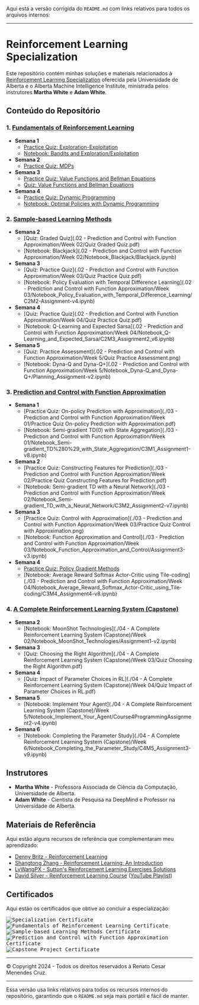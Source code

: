 Aqui está a versão corrigida do `README.md` com links relativos para todos os arquivos internos:

---

# Reinforcement Learning Specialization

Este repositório contém minhas soluções e materiais relacionados à [Reinforcement Learning Specialization](https://www.coursera.org/specializations/reinforcement-learning) oferecida pela Universidade de Alberta e o Alberta Machine Intelligence Institute, ministrada pelos instrutores **Martha White** e **Adam White**.

## Conteúdo do Repositório

### 1. [Fundamentals of Reinforcement Learning](https://www.coursera.org/learn/fundamentals-of-reinforcement-learning)
- **Semana 1**
  - [Practice Quiz: Exploration-Exploitation](https://github.com/renatomenendes/Reinforcement-Learning-Specialization/blob/main/01%20-%20Fundamentals%20of%20Reinforcement%20Learning/Week%201/Practice%20Quiz%20Exploration-Exploitation.png)
  - [Notebook: Bandits and Exploration/Exploitation](https://github.com/renatomenendes/Reinforcement-Learning-Specialization/blob/main/01%20-%20Fundamentals%20of%20Reinforcement%20Learning/Week%201/Notebook_Bandits_and_Exploration_Exploitation/C1M1-Assignment1-v8.ipynb)
- **Semana 2**
  - [Practice Quiz: MDPs](https://github.com/renatomenendes/Reinforcement-Learning-Specialization/blob/main/01%20-%20Fundamentals%20of%20Reinforcement%20Learning/Week%202/Practice%20Quiz%20MDPs.png)
- **Semana 3**
  - [Practice Quiz: Value Functions and Bellman Equations](https://github.com/renatomenendes/Reinforcement-Learning-Specialization/blob/main/01%20-%20Fundamentals%20of%20Reinforcement%20Learning/Week%203/Practice%20Quiz%20Value%20Functions%20and%20Bellman%20Equations.png)
  - [Quiz: Value Functions and Bellman Equations](https://github.com/renatomenendes/Reinforcement-Learning-Specialization/blob/main/01%20-%20Fundamentals%20of%20Reinforcement%20Learning/Week%203/Quiz%20Value%20Functions%20and%20Bellman%20Equations.png)
- **Semana 4**
  - [Practice Quiz: Dynamic Programming](https://github.com/renatomenendes/Reinforcement-Learning-Specialization/blob/main/01%20-%20Fundamentals%20of%20Reinforcement%20Learning/Week%204/Practice%20Quiz%EF%80%A2%20Dynamic%20Programming.png)
  - [Notebook: Optimal Policies with Dynamic Programming](https://github.com/renatomenendes/Reinforcement-Learning-Specialization/blob/main/01%20-%20Fundamentals%20of%20Reinforcement%20Learning/Week%204/Notebook_Optimal_Policies_with_Dynamic_Programming/C1M4_Assignment2-v2.ipynb)

### 2. [Sample-based Learning Methods](https://www.coursera.org/learn/sample-based-learning-methods)
- **Semana 2**
  - [Quiz: Graded Quiz](.02 - Prediction and Control with Function Approximation/Week 02/Quiz Graded Quiz.pdf)
  - [Notebook: Blackjack](.02 - Prediction and Control with Function Approximation/Week 02/Notebook_Blackjack/Blackjack.ipynb)
- **Semana 3**
  - [Quiz: Practice Quiz](.02 - Prediction and Control with Function Approximation/Week 03/Quiz Practice Quiz.pdf)
  - [Notebook: Policy Evaluation with Temporal Difference Learning](.02 - Prediction and Control with Function Approximation/Week 03/Notebook_Policy_Evaluation_with_Temporal_Difference_Learning/C2M2-Assignment-v4.ipynb)
- **Semana 4**
  - [Quiz: Practice Quiz](.02 - Prediction and Control with Function Approximation/Week 04/Quiz Practice Quiz.pdf)
  - [Notebook: Q-Learning and Expected Sarsa](.02 - Prediction and Control with Function Approximation/Week 04/Notebook_Q-Learning_and_Expected_Sarsa/C2M3_Assignment2_v6.ipynb)
- **Semana 5**
  - [Quiz: Practice Assessment](.02 - Prediction and Control with Function Approximation/Week 5/Quiz Practice Assessment.png)
  - [Notebook: Dyna-Q and Dyna-Q+](.02 - Prediction and Control with Function Approximation/Week 5/Notebook_Dyna-Q_and_Dyna-Q+/Planning_Assignment-v2.ipynb)

### 3. [Prediction and Control with Function Approximation](https://www.coursera.org/learn/prediction-control-function-approximation)
- **Semana 1**
  - [Practice Quiz: On-policy Prediction with Approximation](./03 - Prediction and Control with Function Approximation/Week 01/Practice Quiz On-policy Prediction with Approximation.pdf)
  - [Notebook: Semi-gradient TD(0) with State Aggregation](./03 - Prediction and Control with Function Approximation/Week 01/Notebook_Semi-gradient_TD%280%29_with_State_Aggregation/C3M1_Assignment1-v8.ipynb)
- **Semana 2**
  - [Practice Quiz: Constructing Features for Prediction](./03 - Prediction and Control with Function Approximation/Week 02/Practice Quiz Constructing Features for Prediction.pdf)
  - [Notebook: Semi-gradient TD with a Neural Network](./03 - Prediction and Control with Function Approximation/Week 02/Notebook_Semi-gradient_TD_with_a_Neural_Network/C3M2_Assignment2-v7.ipynb)
- **Semana 3**
  - [Practice Quiz: Control with Approximation](./03 - Prediction and Control with Function Approximation/Week 03/Practice Quiz Control with Approximation.png)
  - [Notebook: Function Approximation and Control](./03 - Prediction and Control with Function Approximation/Week 03/Notebook_Function_Approximation_and_Control/Assignment3-v3.ipynb)
- **Semana 4**
  - [Practice Quiz: Policy Gradient Methods](#)
  - [Notebook: Average Reward Softmax Actor-Critic using Tile-coding](./03 - Prediction and Control with Function Approximation/Week 04/Notebook_Average_Reward_Softmax_Actor-Critic_using_Tile-coding/C3M4_Assignment4-v8.ipynb)

### 4. [A Complete Reinforcement Learning System (Capstone)](https://www.coursera.org/learn/complete-reinforcement-learning-system)
- **Semana 2**
  - [Notebook: MoonShot Technologies](./04 - A Complete Reinforcement Learning System (Capstone)/Week 02/Notebook_MoonShot_Technologies/Assignment1-v2.ipynb)
- **Semana 3**
  - [Quiz: Choosing the Right Algorithm](./04 - A Complete Reinforcement Learning System (Capstone)/Week 03/Quiz Choosing the Right Algorithm.pdf)
- **Semana 4**
  - [Quiz: Impact of Parameter Choices in RL](./04 - A Complete Reinforcement Learning System (Capstone)/Week 04/Quiz Impact of Parameter Choices in RL.pdf)
- **Semana 5**
  - [Notebook: Implement Your Agent](./04 - A Complete Reinforcement Learning System (Capstone)/Week 5/Notebook_Implement_Your_Agent/Course4ProgrammingAssignment2-v4.ipynb)
- **Semana 6**
  - [Notebook: Completing the Parameter Study](./04 - A Complete Reinforcement Learning System (Capstone)/Week 6/Notebook_Completing_the_Parameter_Study/C4M5_Assignment3-v9.ipynb)

## Instrutores
- **Martha White** - Professora Associada de Ciência da Computação, Universidade de Alberta.
- **Adam White** - Cientista de Pesquisa na DeepMind e Professor na Universidade de Alberta.

## Materiais de Referência
Aqui estão alguns recursos de referência que complementaram meu aprendizado:
- [Denny Britz - Reinforcement Learning](https://github.com/dennybritz/reinforcement-learning)
- [Shangtong Zhang - Reinforcement Learning: An Introduction](https://github.com/ShangtongZhang/reinforcement-learning-an-introduction)
- [LyWangPX - Sutton's Reinforcement Learning Exercises Solutions](https://github.com/LyWangPX/Reinforcement-Learning-2nd-Edition-by-Sutton-Exercise-Solutions)
- [David Silver - Reinforcement Learning Course](http://www0.cs.ucl.ac.uk/staff/d.silver/web/Teaching.html) ([YouTube Playlist](https://www.youtube.com/playlist?list=PLqYmG7hTraZDM-OYHWgPebj2MfCFzFObQ))

## Certificados

Aqui estão os certificados que obtive ao concluir a especialização:



<kbd><img src="./Certificate/Certificate.jpg" alt="Specialization Certificate" /></kbd>
<kbd><img src="./01 - Fundamentals of Reinforcement Learning/Certificate/Certificate.jpg" alt="Fundamentals of Reinforcement Learning Certificate" /></kbd>
<kbd><img src=".02 - Prediction and Control with Function Approximation/Certificate/Certificate.jpg" alt="Sample-based Learning Methods Certificate" /></kbd>
<kbd><img src="./03 - Prediction and Control with Function Approximation/Certificate/Certificate.jpg" alt="Prediction and Control with Function Approximation Certificate" /></kbd>
<kbd><img src="./04 - A Complete Reinforcement Learning System (Capstone)/Certificate/Certificate.jpg" alt="Capstone Project Certificate" /></kbd>

---

© Copyright 2024 - Todos os direitos reservados à Renato Cesar Menendes Cruz.

---

Essa versão usa links relativos para todos os recursos internos do repositório, garantindo que o `README.md` seja mais portátil e fácil de manter.